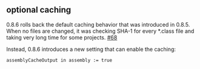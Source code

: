## optional caching

0.8.6 rolls back the default caching behavior that was introduced in 0.8.5. When no files are changed, it was checking SHA-1 for every *.class file and taking very long time for some projects. [#68][68]

Instead, 0.8.6 introduces a new setting that can enable the caching:

```
assemblyCacheOutput in assembly := true
```

  [68]: https://github.com/sbt/sbt-assembly/issues/68

